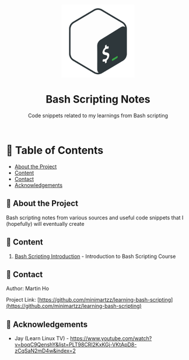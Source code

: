 <div align="center">

  <img src="assets/logo.png" alt="logo" width="200" height="auto" />
  <h1>Bash Scripting Notes</h1>
  
  <p>
    Code snippets related to my learnings from Bash scripting
  </p>

</div>

<br />

<!-- Table of Contents -->

# :notebook_with_decorative_cover: Table of Contents

- [About the Project](#star2-about-the-project)
- [Content](#book-Content)
- [Contact](#handshake-contact)
- [Acknowledgements](#gem-acknowledgements)

<!-- About the Project -->

## :star2: About the Project

Bash scripting notes from various sources and useful code snippets that I (hopefully) will eventually create

## :book: Content

1. [Bash Scripting Introduction](https://www.youtube.com/watch?v=2733cRPudvI&list=PLT98CRl2KxKGj-VKtApD8-zCqSaN2mD4w&index=1) - Introduction to Bash Scripting Course

## :handshake: Contact

Author: Martin Ho

Project Link: [https://github.com/minimartzz/learning-bash-scripting](https://github.com/minimartzz/learning-bash-scripting)

<!-- Acknowledgments -->

## :gem: Acknowledgements

- Jay (Learn Linux TV) - https://www.youtube.com/watch?v=boqC9QenshY&list=PLT98CRl2KxKGj-VKtApD8-zCqSaN2mD4w&index=2
